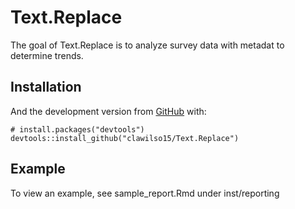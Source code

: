 
<!-- README.md is generated from README.Rmd. Please edit that file -->

# Text.Replace

<!-- badges: start -->

<!-- badges: end -->

The goal of Text.Replace is to analyze survey data with metadat to
determine trends.

## Installation

<!-- You can install the released version of Text.Replace from [CRAN](https://CRAN.R-project.org) with: -->

<!-- ```  -->

<!-- install.packages("Text.Replace") -->

<!-- ``` -->

And the development version from [GitHub](https://github.com/) with:

    # install.packages("devtools")
    devtools::install_github("clawilso15/Text.Replace")

## Example

To view an example, see sample\_report.Rmd under inst/reporting
